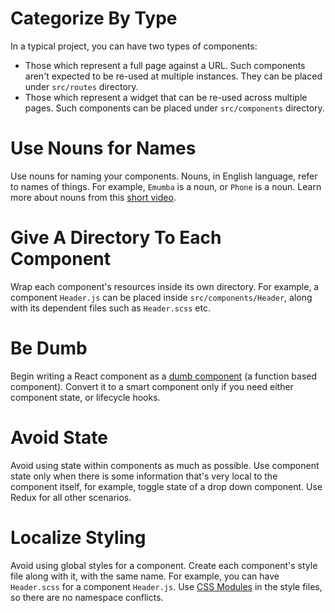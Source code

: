 # Categorize By Type
In a typical project, you can have two types of components:
- Those which represent a full page against a URL. Such components aren't expected to be re-used at multiple instances. They can be placed under `src/routes` directory.
- Those which represent a widget that can be re-used across multiple pages. Such components can be placed under `src/components` directory.

# Use Nouns for Names
Use nouns for naming your components. Nouns, in English language, refer to names of things. For example, `Emumba` is a noun, or `Phone` is a noun. Learn more about nouns from this [short video](https://www.khanacademy.org/humanities/grammar/parts-of-speech-the-noun/grammar-nouns/v/introduction-to-nouns-the-parts-of-speech-grammar-khan-academy).

# Give A Directory To Each Component
Wrap each component's resources inside its own directory. For example, a component `Header.js` can be placed inside `src/components/Header`, along with its dependent files such as `Header.scss` etc.

# Be Dumb
Begin writing a React component as a [dumb component](https://medium.com/@thejasonfile/dumb-components-and-smart-components-e7b33a698d43) (a function based component). Convert it to a smart component only if you need either component state, or lifecycle hooks.

# Avoid State
Avoid using state within components as much as possible. Use component state only when there is some information that's very local to the component itself, for example, toggle state of a drop down component. Use Redux for all other scenarios.

# Localize Styling
Avoid using global styles for a component. Create each component's style file along with it, with the same name. For example, you can have `Header.scss` for a component `Header.js`. Use [CSS Modules](https://github.com/css-modules/css-modules) in the style files, so there are no namespace conflicts.